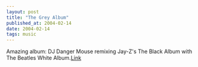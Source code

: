 ```yaml
---
layout: post
title: "The Grey Album"
published_at: 2004-02-14
date: 2004-02-14
tags: music
---
```


Amazing album: DJ Danger Mouse remixing Jay-Z's The Black Album with The Beatles White Album.[Link](http://www.illegal-art.org/audio/grey.html)  